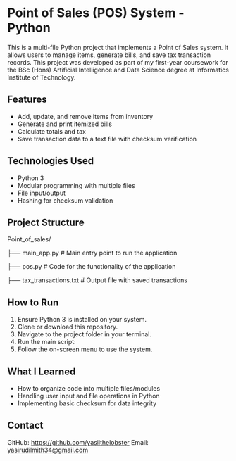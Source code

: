 # Point of Sales (POS) System - Python

This is a multi-file Python project that implements a Point of Sales system. It allows users to manage items, generate bills, and save tax transaction records. This project was developed as part of my first-year coursework for the BSc (Hons) Artificial Intelligence and Data Science degree at Informatics Institute of Technology.

## Features

- Add, update, and remove items from inventory
- Generate and print itemized bills
- Calculate totals and tax
- Save transaction data to a text file with checksum verification

## Technologies Used

- Python 3
- Modular programming with multiple files
- File input/output
- Hashing for checksum validation

## Project Structure
Point_of_sales/

├── main_app.py      # Main entry point to run the application

├── pos.py         # Code for the functionality of the application 

├── tax_transactions.txt # Output file with saved transactions

## How to Run

1. Ensure Python 3 is installed on your system.
2. Clone or download this repository.
3. Navigate to the project folder in your terminal.
4. Run the main script:
5. Follow the on-screen menu to use the system.

## What I Learned

- How to organize code into multiple files/modules
- Handling user input and file operations in Python
- Implementing basic checksum for data integrity

## Contact

GitHub: https://github.com/yasiithelobster
Email: yasirudilmith34@gmail.com
